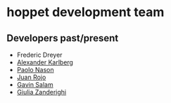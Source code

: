 hoppet development team
===========================

Developers past/present
-----------------

* Frederic Dreyer
* [Alexander Karlberg     ](mailto:alexander.karlberg@cern.ch        "email")
* [Paolo Nason            ](mailto:paolo.nason@mib.infn.it           "email")
* [Juan Rojo              ](https://research.vu.nl/en/persons/juan-rojo "homepage")
* [Gavin Salam            ](https://www.physics.ox.ac.uk/our-people/salam "homepage")
* [Giulia Zanderighi      ](https://www.mpp.mpg.de/en/about-us/organization/directors/prof-dr-giulia-zanderighi "homepage")

